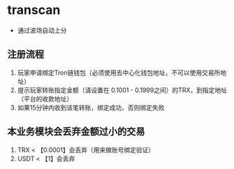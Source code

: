 # transcan
- 通过波场自动上分

## 注册流程
1. 玩家申请绑定Tron链钱包（必须使用去中心化钱包地址，不可以使用交易所地址）
2. 提示玩家转账指定金额（请设置在 0.1001 - 0.1999之间）的TRX，到指定地址（平台的收款地址）
3. 如果15分钟内收到该笔转账，绑定成功，否则绑定失败

## 本业务模块会丢弃金额过小的交易
1. TRX  < 【0.0001】会丢弃（用来做账号绑定验证）
2. USDT < 【1】会丢弃